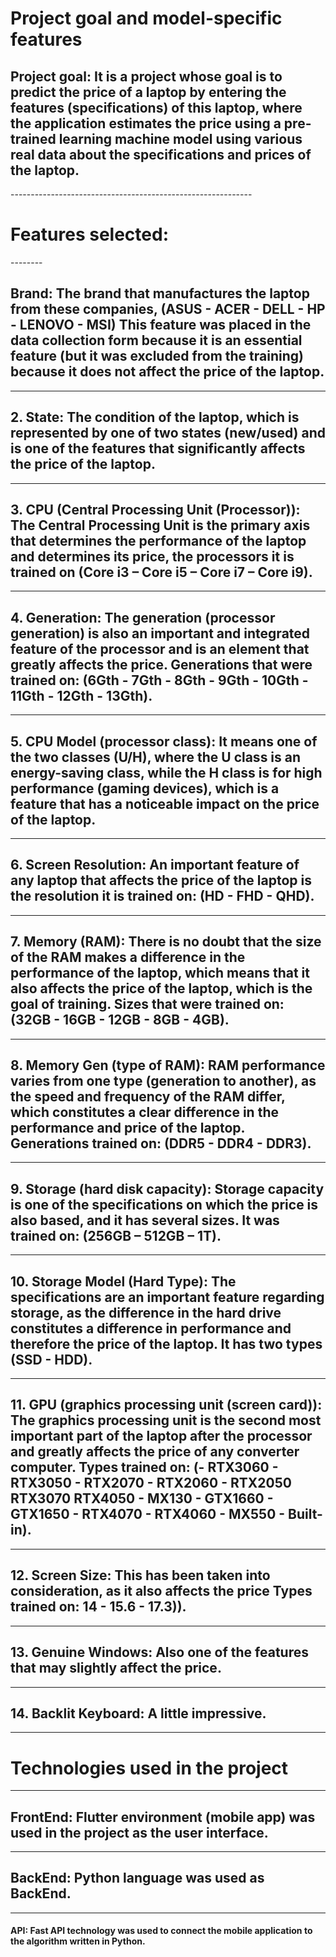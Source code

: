 <h1>Project goal and model-specific features</h1>

<h2> Project goal: It is a project whose goal is to predict the price of a laptop by entering the features (specifications) of this laptop, where the application estimates the price using a pre-trained learning machine model using various real data about the specifications and prices of the laptop. </h2>
------------------------------------------------------------
<h1> Features selected: </h1>
--------
<h2> Brand: The brand that manufactures the laptop from these companies,
(ASUS - ACER - DELL - HP - LENOVO - MSI) This feature was placed in the data collection form because it is an essential feature (but it was excluded from the training) because it does not affect the price of the laptop. </h2>

--------
<h2> 2. State: The condition of the laptop, which is represented by one of two states (new/used) and is one of the features that significantly affects the price of the laptop. </h2>

--------
<h2> 3. CPU (Central Processing Unit (Processor)): The Central Processing Unit is the primary axis that determines the performance of the laptop and determines its price, the processors it is trained on (Core i3 – Core i5 – Core i7 – Core i9). </h2>

--------
<h2> 4. Generation: The generation (processor generation) is also an important and integrated feature of the processor and is an element that greatly affects the price. Generations that were trained on:
(6Gth - 7Gth - 8Gth - 9Gth - 10Gth - 11Gth - 12Gth - 13Gth). </h2>

--------
<h2> 5. CPU Model (processor class): It means one of the two classes (U/H), where the U class is an energy-saving class, while the H class is for high performance (gaming devices), which is a feature that has a noticeable impact on the price of the laptop. </h2>

--------
<h2> 6. Screen Resolution: An important feature of any laptop that affects the price of the laptop is the resolution it is trained on: (HD - FHD - QHD). </h2>

--------
<h2> 7. Memory (RAM): There is no doubt that the size of the RAM makes a difference in the performance of the laptop, which means that it also affects the price of the laptop, which is the goal of training. Sizes that were trained on: (32GB - 16GB - 12GB - 8GB - 4GB). </h2>

--------
<h2> 8. Memory Gen (type of RAM): RAM performance varies from one type (generation to another), as the speed and frequency of the RAM differ, which constitutes a clear difference in the performance and price of the laptop.
Generations trained on: (DDR5 - DDR4 - DDR3). </h2>

--------
<h2> 9. Storage (hard disk capacity): Storage capacity is one of the specifications on which the price is also based, and it has several sizes. It was trained on: (256GB – 512GB – 1T). </h2>

--------
<h2> 10. Storage Model (Hard Type): The specifications are an important feature regarding storage, as the difference in the hard drive constitutes a difference in performance and therefore the price of the laptop. It has two types (SSD - HDD). </h2>

--------
<h2> 11. GPU (graphics processing unit (screen card)): The graphics processing unit is the second most important part of the laptop after the processor and greatly affects the price of any converter computer.
Types trained on:
(- RTX3060 - RTX3050 - RTX2070 - RTX2060 - RTX2050 RTX3070 RTX4050 - MX130 - GTX1660 - GTX1650 - RTX4070 - RTX4060 - MX550 - Built-in). </h2>

--------
<h2> 12. Screen Size: This has been taken into consideration, as it also affects the price
Types trained on: 14 - 15.6 - 17.3)). </h2>

--------
<h2> 13. Genuine Windows: Also one of the features that may slightly affect the price. </h2>

--------
<h2> 14. Backlit Keyboard: A little impressive. </h2>

---------------------------------------------------------------------------
<h1> Technologies used in the project </h1>

--------
<h2> FrontEnd: Flutter environment (mobile app) was used in the project as the user interface. </h2>

--------
<h2> BackEnd: Python language was used as BackEnd. </h2>

--------
<h4> API: Fast API technology was used to connect the mobile application to the algorithm written in Python. </h4>
